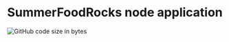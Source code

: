 # SummerFoodRocks node application

![GitHub code size in bytes](https://img.shields.io/github/languages/code-size/martinvicknair/summerfoodrocks-node.svg?style=popout)
